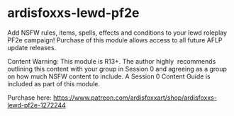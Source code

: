 # ardisfoxxs-lewd-pf2e
Add NSFW rules, items, spells, effects and conditions to your lewd roleplay PF2e campaign! Purchase of this module allows access to all future AFLP update releases.

Content Warning: This module is R13+. The author highly  recommends outlining this content with your group in Session 0 and agreeing as a group on how much NSFW content to include. A Session 0 Content Guide is included as part of this module.

Purchase here: https://www.patreon.com/ardisfoxxart/shop/ardisfoxxs-lewd-pf2e-1272244
